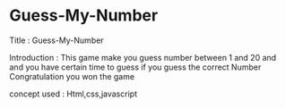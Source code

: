 # Guess-My-Number

Title : Guess-My-Number

Introduction : This game make you guess number between 1 and 20 and and you have certain time to guess if you guess the correct Number Congratulation you won the game

concept used : Html,css,javascript
